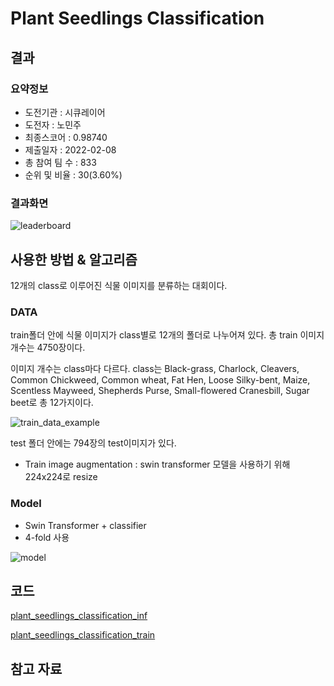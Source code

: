 # Plant Seedlings Classification

## 결과

### 요약정보

- 도전기관 : 시큐레이어
- 도전자 : 노민주
- 최종스코어 : 0.98740
- 제출일자 : 2022-02-08
- 총 참여 팀 수 : 833
- 순위 및 비율 : 30(3.60%)

### 결과화면

![leaderboard](./img/leaderboard.png)

## 사용한 방법 & 알고리즘

12개의 class로 이루어진 식물 이미지를 분류하는 대회이다.

### DATA

train폴더 안에 식물 이미지가 class별로 12개의 폴더로 나누어져 있다. 총 train 이미지 개수는 4750장이다.

이미지 개수는 class마다 다르다. 
class는 Black-grass, Charlock, Cleavers, Common Chickweed, Common wheat, Fat Hen, Loose Silky-bent, Maize, Scentless Mayweed, Shepherds Purse, Small-flowered Cranesbill, Sugar beet로 총 12가지이다.

![train_data_example](./img/train_data_example.png)

test 폴더 안에는 794장의 test이미지가 있다.

- Train image augmentation : swin transformer 모델을 사용하기 위해 224x224로 resize

### Model
- Swin Transformer + classifier
- 4-fold 사용

![model](./img/model.PNG)



## 코드
[plant_seedlings_classification_inf](./plant_seedlings_classification_inf.ipynb)

[plant_seedlings_classification_train](./plant_seedlings_classification_train.ipynb)

## 참고 자료

